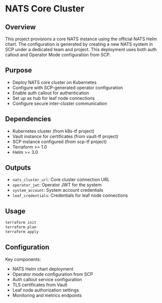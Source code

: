 # NATS Core Cluster

## Overview

This project provisions a core NATS instance using the official NATS Helm chart. The configuration is generated by creating a new NATS system in SCP under a dedicated team and project. This deployment uses both auth callout and Operator Mode configuration from SCP.

## Purpose

- Deploy NATS core cluster on Kubernetes
- Configure with SCP-generated operator configuration
- Enable auth callout for authentication
- Set up as hub for leaf node connections
- Configure secure inter-cluster communication

## Dependencies

- Kubernetes cluster (from k8s-tf project)
- Vault instance for certificates (from vault-tf project)
- SCP instance configured (from scp-tf project)
- Terraform >= 1.0
- Helm >= 3.0

## Outputs

- `nats_cluster_url`: Core cluster connection URL
- `operator_jwt`: Operator JWT for the system
- `system_account`: System account credentials
- `leaf_credentials`: Credentials for leaf node connections

## Usage

```bash
terraform init
terraform plan
terraform apply
```

## Configuration

Key components:
- NATS Helm chart deployment
- Operator mode configuration from SCP
- Auth callout service configuration
- TLS certificates from Vault
- Leaf node authorization settings
- Monitoring and metrics endpoints